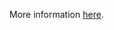 More information [here](https://docs.prismacloud.io/en/enterprise-edition/policy-reference/google-cloud-policies/google-cloud-networking-policies/bc-google-cloud-2-32).
